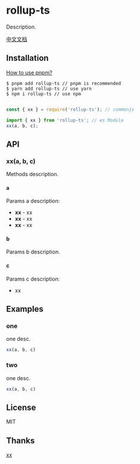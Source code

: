 # rollup-ts
Description.

[中文文档](xxx/blob/master/README.zh-CN.md)
## Installation
[How to use pnpm?](https://github.com/pnpm/pnpm)
 
    $ pnpm add rollup-ts // pnpm is recommended
    $ yarn add rollup-ts // use yarn
    $ npm i rollup-ts // use npm

```js

const { xx } = require('rollup-ts'); // commonjs 

import { xx } from 'rollup-ts'; // es Module
xx(a, b, c);
```

## API

### xx(a, b, c)

Methods description.

#### a
Params a description:

- **xx** - xx
- **xx** - xx
- **xx** - xx

#### b
Params b description.

#### c
Params c description:

- xx

## Examples
### one
one desc.
```javascript
xx(a, b, c)
```

### two
one desc.
```javascript
xx(a, b, c)
```

## License

MIT


## Thanks
[xx](xxx)